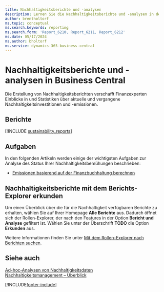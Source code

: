 ```yaml
---
title: Nachhaltigkeitsberichte und -analysen
description: Lernen Sie die Nachhaltigkeitsberichte und -analysen in der Standardversion von Business Central kennen.
author: brentholtorf
ms.topic: conceptual
ms.search.keywords: reporting
ms.search.form: 'Report_6210, Report_6211, Report_6212'
ms.date: 05/17/2024
ms.author: bholtorf
ms.service: dynamics-365-business-central
---
```


# <a name="sustainability-reports-and-analytics-in-business-central"></a>Nachhaltigkeitsberichte und -analysen in Business Central

Die Erstellung von Nachhaltigkeitsberichten verschafft Finanzexperten Einblicke in und Statistiken über aktuelle und vergangene Nachhaltigkeitsinvestitionen und -emissionen.  

## <a name="reports"></a>Berichte

[!INCLUDE [sustainability_reports](includes/sustainability-reports-include.md)]

## <a name="tasks"></a>Aufgaben

In den folgenden Artikeln werden einige der wichtigsten Aufgaben zur Analyse des Status Ihrer Nachhaltigkeitsbemühungen beschrieben:

* [Emissionen basierend auf der Finanzbuchhaltung berechnen](finance-sustainability-journal.md)

## <a name="explore-sustainability-reports-with-report-explorer"></a>Nachhaltigkeitsberichte mit dem Berichts-Explorer erkunden

Um einen Überblick über die für die Nachhaltigkeit verfügbaren Berichte zu erhalten, wählen Sie auf Ihrer Homepage **Alle Berichte** aus. Dadurch öffnet sich der Rollen-Explorer, der nach den Features in der Option **Bericht und Analyse** gefiltert ist. Wählen Sie unter der Überschrift **TODO** die Option **Erkunden** aus.

<!--There isn't an image file for this.

:::image type="content" source="media/report-explorer-sustainability.png" alt-text="Example of sustainability reports on the finance role center." lightbox="media/report-explorer-sustainability.png":::-->

Weitere Informationen finden Sie unter [Mit dem Rollen-Explorer nach Berichten suchen](ui-role-explorer.md).

## <a name="see-also"></a>Siehe auch

[Ad-hoc-Analysen von Nachhaltigkeitsdaten](ad-hoc-analysis-sustainability.md)   
[Nachhaltigkeitsmanagement – Überblick](finance-manage-sustainability.md)   

[!INCLUDE[footer-include](includes/footer-banner.md)]
